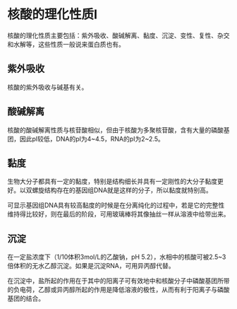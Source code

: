 # 核酸的理化性质Ⅰ

核酸的理化性质主要包括：紫外吸收、酸碱解离、黏度、沉淀、变性、复性、杂交和水解等，这些性质一般说来蛋白质也有。

## 紫外吸收

核酸的紫外吸收与碱基有关。

## 酸碱解离

核酸的酸碱解离性质与核苷酸相似，但由于核酸为多聚核苷酸，含有大量的磷酸基团，因此pI较低，DNA的pI为4~4.5，RNA的pI为2~2.5。

## 黏度

生物大分子都具有一定的黏度，特别是结构细长并具有一定刚性的大分子黏度更好。以双螺旋结构存在的基因组DNA就是这样的分子，所以黏度就特别高。

可显示基因组DNA具有较高黏度的时候是在分离纯化的过程中，若是它的完整性维持得比较好，则在最后的阶段，可用玻璃棒将其像抽丝一样从溶液中给带出来。

## 沉淀

在一定盐浓度下（1/10体积3mol/L的乙酸钠，pH 5.2），水相中的核酸可被2.5~3倍体积的无水乙醇沉淀。如果是沉淀RNA，可用异丙醇代替。

在沉淀中，盐所起的作用在于其中的阳离子可有效地中和核酸分子中磷酸基团所带的负电荷，乙醇或异丙醇所起的作用是降低溶液的极性，从而有利于阳离子与磷酸基团的结合。